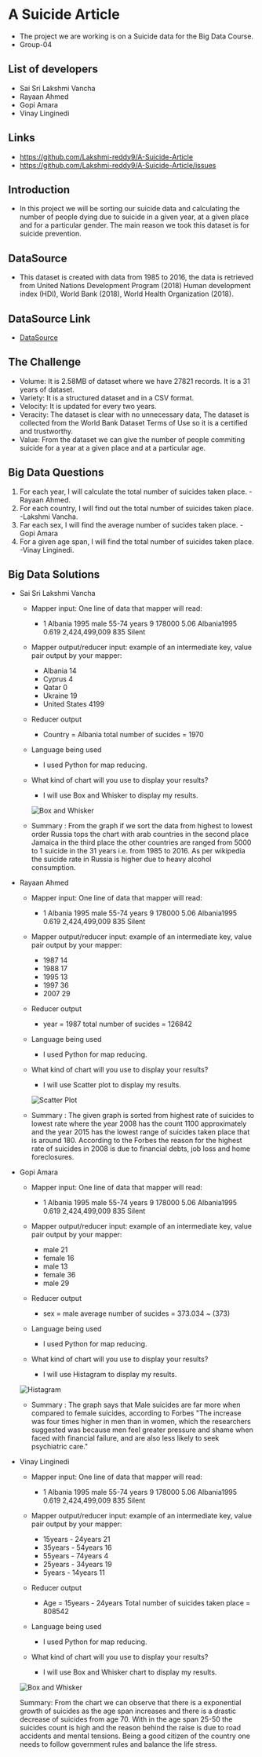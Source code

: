 # A Suicide Article
- The project we are working is on a Suicide data for the Big Data Course. 
- Group-04

## List of developers
- Sai Sri Lakshmi Vancha
- Rayaan Ahmed
- Gopi Amara
- Vinay Linginedi

## Links
- https://github.com/Lakshmi-reddy9/A-Suicide-Article
- https://github.com/Lakshmi-reddy9/A-Suicide-Article/issues

## Introduction
- In this project we will be sorting our suicide data and calculating the number of people dying due to suicide in a given year, at a given place and for a particular gender. The main reason we took this dataset is for suicide prevention.

## DataSource
- This dataset is created with data from 1985 to 2016, the data is retrieved from United Nations Development Program (2018) Human development index (HDI), World Bank (2018), World Health Organization (2018).

## DataSource Link

- [DataSource](https://www.kaggle.com/russellyates88/suicide-rates-overview-1985-to-2016)



## The Challenge
- Volume: It is 2.58MB of dataset where we have 27821 records. It is a 31 years of dataset.
- Variety: It is a structured dataset and in a CSV format.
- Velocity: It is updated for every two years.
- Veracity: The dataset is clear with no unnecessary data, The dataset is collected from the World Bank Dataset Terms of Use so it is a certified and trustworthy.
- Value: From the dataset we can give the number of people commiting suicide for a year at a given place and at a particular age.

## Big Data Questions
1. For each year, I will calculate the total number of suicides taken place. -Rayaan Ahmed.
2. For each country, I will find out the total number of suicides taken place. -Lakshmi Vancha.
3. Far each sex, I will find the average number of sucides taken place. -Gopi Amara
4. For a given age span, I will find the total number of suicides taken place. -Vinay Linginedi. 
 
## Big Data Solutions
- Sai Sri Lakshmi Vancha 
    - Mapper input: One line of data that mapper will read:
        - 1 Albania	1995	male	55-74 years	9	178000	5.06	Albania1995	0.619	2,424,499,009	835	Silent
        
    - Mapper output/reducer input: example of an intermediate key, value pair output by your mapper:
        - Albania 14
        - Cyprus 4
        - Qatar 0
        - Ukraine 19
        - United States 4199

    - Reducer output
        - Country = Albania total number of sucides = 1970

    - Language being used
        - I used Python for map reducing.

    - What kind of chart will you use to display your results?
        - I will use Box and Whisker to display my results.

        ![Box and Whisker](https://github.com/Lakshmi-reddy9/A-Suicide-Article/blob/master/images/total_suicides_by_country.png)
        
    - Summary : From the graph if we sort the data from highest to lowest order Russia tops the chart with arab countries in the second place Jamaica in the third place the other countries are ranged from 5000 to 1 suicide in the 31 years i.e. from 1985 to 2016. As per wikipedia the suicide rate in Russia is higher due to heavy alcohol consumption.
       
- Rayaan Ahmed 
    - Mapper input: One line of data that mapper will read:
        - 1 Albania	1995	male	55-74 years	9	178000	5.06	Albania1995	0.619	2,424,499,009	835	Silent
        
    - Mapper output/reducer input: example of an intermediate key, value pair output by your mapper:
        - 1987 14
        - 1988 17
        - 1995 13
        - 1997 36
        - 2007 29

    - Reducer output
        - year = 1987 total number of sucides = 126842

    - Language being used
        - I used Python for map reducing.

    - What kind of chart will you use to display your results?
        - I will use Scatter plot to display my results.
        
        ![Scatter Plot](https://github.com/Lakshmi-reddy9/A-Suicide-Article/blob/master/images/total_suicides_by_year.png)
        
     - Summary : The given graph is sorted from highest rate of suicides to lowest rate where the year 2008 has the count 1100 approximately and the year 2015 has the lowest range of suicides taken place that is around 180. According to the Forbes the reason for the highest rate of suicides in 2008 is due to financial debts, job loss and home foreclosures.

- Gopi Amara 
    - Mapper input: One line of data that mapper will read:
        - 1 Albania	1995	male	55-74 years	9	178000	5.06	Albania1995	0.619	2,424,499,009	835	Silent
        
    - Mapper output/reducer input: example of an intermediate key, value pair output by your mapper:
        - male 21
        - female 16
        - male 13
        - female 36
        - male 29

    - Reducer output
        - sex = male average number of sucides = 373.034 ~ (373)

    - Language being used
        - I used Python for map reducing.

    - What kind of chart will you use to display your results?
        - I will use Histagram to display my results.
     
     ![Histagram](https://github.com/Lakshmi-reddy9/A-Suicide-Article/blob/master/images/total_suicide_by_gender.png)
     
    - Summary : The graph says that Male suicides are far more when compared to female suicides, according to Forbes "The increase was four times higher in men than in women, which the researchers suggested was because men feel greater pressure and shame when faced with financial failure, and are also less likely to seek psychiatric care."
    
- Vinay Linginedi 
    - Mapper input: One line of data that mapper will read:
        - 1 Albania	1995	male	55-74 years	9	178000	5.06	Albania1995	0.619	2,424,499,009	835	Silent
        
    - Mapper output/reducer input: example of an intermediate key, value pair output by your mapper:
        - 15years - 24years 21
        - 35years - 54years 16
        - 55years - 74years 4
        - 25years - 34years 19
        - 5years - 14years 11
    - Reducer output
        - Age = 15years - 24years Total number of suicides taken place = 808542
    - Language being used
        - I used Python for map reducing.

    - What kind of chart will you use to display your results?
        - I will use Box and Whisker chart to display my results.

     ![Box and Whisker](https://github.com/Lakshmi-reddy9/A-Suicide-Article/blob/master/images/total_no_of_suicides_age.png)
     
     Summary: From the chart we can observe that there is a exponential growth of suicides as the age span increases and there is a drastic decrease of suicides from age 70. With in the age span 25-50 the suicides count is high and the reason behind the raise is due to road accidents and mental tensions. Being a good citizen of the country one needs to follow government rules and balance the life stress.
